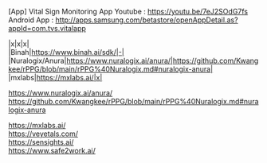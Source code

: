 


[App] Vital Sign Monitoring App
Youtube : https://youtu.be/7eJ2SOdG7fs  
Android App : http://apps.samsung.com/betastore/openAppDetail.as?appId=com.tvs.vitalapp  


|x|x|x|  
|Binah|https://www.binah.ai/sdk/|-|
|Nuralogix/Anura|https://www.nuralogix.ai/anura/|https://github.com/Kwangkee/rPPG/blob/main/rPPG%40Nuralogix.md#nuralogix-anura|
|mxlabs|https://mxlabs.ai/|x|



https://www.nuralogix.ai/anura/  
https://github.com/Kwangkee/rPPG/blob/main/rPPG%40Nuralogix.md#nuralogix-anura

https://mxlabs.ai/  
https://veyetals.com/  
https://sensights.ai/  
https://www.safe2work.ai/  

